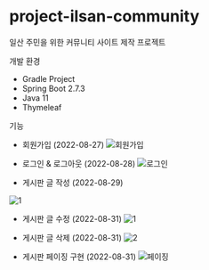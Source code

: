# project-ilsan-community
일산 주민을 위한 커뮤니티 사이트 제작 프로젝트

개발 환경
- Gradle Project
- Spring Boot 2.7.3
- Java 11
- Thymeleaf

기능
- 회원가입 (2022-08-27)
![회원가입](https://user-images.githubusercontent.com/110602188/187585848-1faecb0e-6914-4f99-8175-430276b974f5.gif)

- 로그인 & 로그아웃 (2022-08-28)
![로그인](https://user-images.githubusercontent.com/110602188/187585852-4ad4ccec-0b5b-40c8-accc-a68df8025217.gif)

- 게시판 글 작성 (2022-08-29)

![1](https://user-images.githubusercontent.com/110602188/187584959-8da49bc4-439b-4ff6-8e7f-4288dab1fe77.gif)

- 게시판 글 수정 (2022-08-31)
![1](https://user-images.githubusercontent.com/110602188/187584968-2349fa39-6036-43e8-82f8-fb406906e825.gif)

- 게시판 글 삭제 (2022-08-31)
![2](https://user-images.githubusercontent.com/110602188/187584969-23d07e7d-3fae-413f-8392-05c1a7900bfc.gif)

- 게시판 페이징 구현 (2022-08-31)
![페이징](https://user-images.githubusercontent.com/110602188/187614883-20d07745-cc5b-40e4-91a7-4a4cbde48235.gif)





